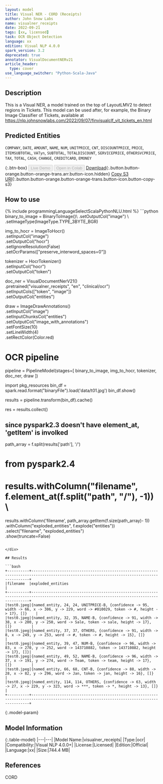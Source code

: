```yaml
---
layout: model
title: Visual NER - CORD (Receipts)
author: John Snow Labs
name: visualner_receipts
date: 2022-09-21
tags: [xx, licensed]
task: OCR Object Detection
language: xx
edition: Visual NLP 4.0.0
spark_version: 3.2
deprecated: true
annotator: VisualDocumentNERv21
article_header:
  type: cover
use_language_switcher: "Python-Scala-Java"
---
```


## Description

This is a Visual NER, a model trained on the top of LayoutLMV2 to detect regions in Tickets. This model can be used after, for example, the Binary Image Classifier of Tickets, available at https://nlp.johnsnowlabs.com/2022/09/07/finvisualclf_vit_tickets_en.html

## Predicted Entities

`COMPANY`, `DATE`, `AMOUNT`, `NAME`, `NUM`, `UNITPRICE`, `CNT`, `DISCOUNTPRICE`, `PRICE`, `ITEMSUBTOTAL`, `VATyn`, `SUBTOTAL`, `TOTALDISCOUNT`, `SERVICEPRICE`, `OTHERSVCPRICE`, `TAX`, `TOTAL`, `CASH`, `CHANGE`, `CREDITCARD`, `EMONEY`

{:.btn-box}
<button class="button button-orange" disabled>Live Demo</button>
<button class="button button-orange" disabled>Open in Colab</button>
[Download](https://s3.amazonaws.com/auxdata.johnsnowlabs.com/clinical/ocr/visualner_receipts_xx_4.0.0_3.2_1663753935456.zip){:.button.button-orange.button-orange-trans.arr.button-icon.hidden}
[Copy S3 URI](s3://auxdata.johnsnowlabs.com/clinical/ocr/visualner_receipts_xx_4.0.0_3.2_1663753935456.zip){:.button.button-orange.button-orange-trans.button-icon.button-copy-s3}

## How to use



<div class="tabs-box" markdown="1">
{% include programmingLanguageSelectScalaPythonNLU.html %}
```python
binary_to_image = BinaryToImage()\
    .setOutputCol("image") \
    .setImageType(ImageType.TYPE_3BYTE_BGR)

img_to_hocr = ImageToHocr()\
    .setInputCol("image")\
    .setOutputCol("hocr")\
    .setIgnoreResolution(False)\
    .setOcrParams(["preserve_interword_spaces=0"])

tokenizer = HocrTokenizer()\
    .setInputCol("hocr")\
    .setOutputCol("token")

doc_ner = VisualDocumentNerV21()\
    .pretrained("visualner_receipts", "en", "clinical/ocr")\
    .setInputCols(["token", "image"])\
    .setOutputCol("entities")

draw = ImageDrawAnnotations() \
    .setInputCol("image") \
    .setInputChunksCol("entities") \
    .setOutputCol("image_with_annotations") \
    .setFontSize(10) \
    .setLineWidth(4)\
    .setRectColor(Color.red)

# OCR pipeline
pipeline = PipelineModel(stages=[
    binary_to_image,
    img_to_hocr,
    tokenizer,
    doc_ner,
    draw
])


import pkg_resources
bin_df = spark.read.format("binaryFile").load('data/t01.jpg')
bin_df.show()

results = pipeline.transform(bin_df).cache()

res = results.collect()

## since pyspark2.3 doesn't have element_at, 'getItem' is involked
path_array = f.split(results['path'], '/')

# from pyspark2.4
# results.withColumn("filename", f.element_at(f.split("path", "/"), -1)) \

results.withColumn('filename', path_array.getItem(f.size(path_array)- 1)) \
    .withColumn("exploded_entities", f.explode("entities")) \
    .select("filename", "exploded_entities") \
    .show(truncate=False)
            
```

</div>

## Results

```bash
+----------+-------------------------------------------------------------------------------------------------------------------------------------------+
|filename  |exploded_entities                                                                                                                          |
+----------+-------------------------------------------------------------------------------------------------------------------------------------------+
|test0.jpeg|{named_entity, 24, 24, UNITPRICE-B, {confidence -> 95, width -> 66, x -> 306, y -> 229, word -> #010029, token -> #, height -> 17}, []}    |
|test0.jpeg|{named_entity, 32, 35, NAME-B, {confidence -> 91, width -> 38, x -> 200, y -> 250, word -> Sale, token -> sale, height -> 17}, []}         |
|test0.jpeg|{named_entity, 37, 37, OTHERS, {confidence -> 91, width -> 8, x -> 249, y -> 253, word -> #, token -> #, height -> 15}, []}                |
|test0.jpeg|{named_entity, 39, 47, NUM-B, {confidence -> 96, width -> 83, x -> 270, y -> 252, word -> 143710882, token -> 143710882, height -> 17}, []}|
|test0.jpeg|{named_entity, 49, 52, NAME-B, {confidence -> 96, width -> 37, x -> 191, y -> 274, word -> Team, token -> team, height -> 17}, []}         |
|test0.jpeg|{named_entity, 66, 68, CNT-B, {confidence -> 88, width -> 28, x -> 82, y -> 296, word -> Jan, token -> jan, height -> 16}, []}             |
|test0.jpeg|{named_entity, 114, 114, OTHERS, {confidence -> 63, width -> 27, x -> 229, y -> 323, word -> ***, token -> *, height -> 13}, []}           |
+----------+-------------------------------------------------------------------------------------------------------------------------------------------+
```

{:.model-param}
## Model Information

{:.table-model}
|---|---|
|Model Name:|visualner_receipts|
|Type:|ocr|
|Compatibility:|Visual NLP 4.0.0+|
|License:|Licensed|
|Edition:|Official|
|Language:|xx|
|Size:|744.4 MB|

## References

CORD
